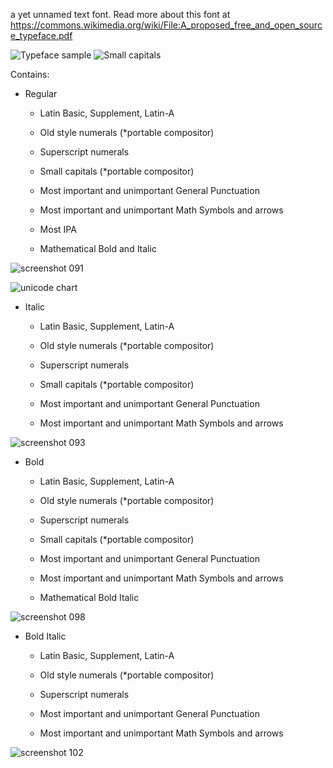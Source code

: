 a yet unnamed text font. Read more about this font at https://commons.wikimedia.org/wiki/File:A_proposed_free_and_open_source_typeface.pdf

![Typeface sample](https://upload.wikimedia.org/wikipedia/commons/thumb/c/cc/Kelvinsong%E2%80%94Font_type_square.svg/700px-Kelvinsong%E2%80%94Font_type_square.svg.png)
![Small capitals](https://upload.wikimedia.org/wikipedia/commons/thumb/d/d4/SC_type_square.svg/800px-SC_type_square.svg.png)

Contains:

* Regular
  * Latin Basic, Supplement, Latin-A
  * Old style numerals (*portable compositor)
  * Superscript numerals

  * Small capitals (*portable compositor)
  
  * Most important and unimportant General Punctuation
  * Most important and unimportant Math Symbols and arrows
  
  * Most IPA
  
  * Mathematical Bold and Italic


![screenshot 091](https://cloud.githubusercontent.com/assets/2556986/6385811/8f41eb80-bd3d-11e4-98ac-d97d1bc0a384.png)


![unicode chart](https://cloud.githubusercontent.com/assets/2556986/6766545/9cbebe9a-cfe0-11e4-846c-5ce353307552.png)



* Italic
  * Latin Basic, Supplement, Latin-A
  * Old style numerals (*portable compositor)
  * Superscript numerals

  * Small capitals (*portable compositor)
  
  * Most important and unimportant General Punctuation
  * Most important and unimportant Math Symbols and arrows


![screenshot 093](https://cloud.githubusercontent.com/assets/2556986/6385813/915bda20-bd3d-11e4-98a7-66d01f898b15.png)



* Bold
  * Latin Basic, Supplement, Latin-A
  * Old style numerals (*portable compositor)
  * Superscript numerals

  * Small capitals (*portable compositor)

  * Most important and unimportant General Punctuation
  * Most important and unimportant Math Symbols and arrows

  * Mathematical Bold Italic


![screenshot 098](https://cloud.githubusercontent.com/assets/2556986/6543879/d1398dfe-c4fe-11e4-95ed-3fbf51df169c.png)



* Bold Italic
  * Latin Basic, Supplement, Latin-A
  * Old style numerals (*portable compositor)
  * Superscript numerals

  * Most important and unimportant General Punctuation
  * Most important and unimportant Math Symbols and arrows


![screenshot 102](https://cloud.githubusercontent.com/assets/2556986/6652230/c1bbd2f2-ca3e-11e4-8bf9-5faf7091c446.png)
